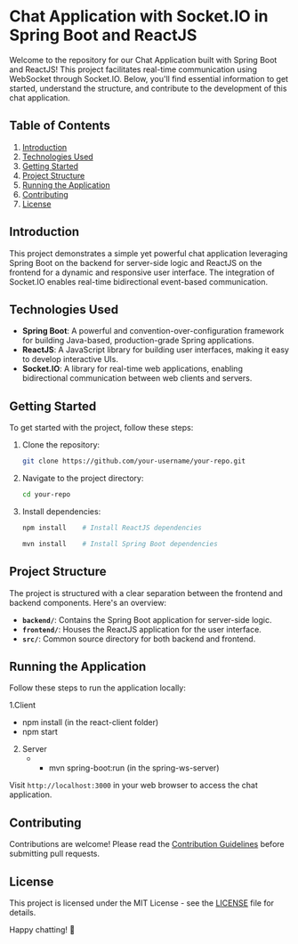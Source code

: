 # Chat Application with Socket.IO in Spring Boot and ReactJS

Welcome to the repository for our Chat Application built with Spring Boot and ReactJS! This project facilitates real-time communication using WebSocket through Socket.IO. Below, you'll find essential information to get started, understand the structure, and contribute to the development of this chat application.

## Table of Contents
1. [Introduction](#introduction)
2. [Technologies Used](#technologies-used)
3. [Getting Started](#getting-started)
4. [Project Structure](#project-structure)
5. [Running the Application](#running-the-application)
6. [Contributing](#contributing)
7. [License](#license)

## Introduction
This project demonstrates a simple yet powerful chat application leveraging Spring Boot on the backend for server-side logic and ReactJS on the frontend for a dynamic and responsive user interface. The integration of Socket.IO enables real-time bidirectional event-based communication.

## Technologies Used
- **Spring Boot**: A powerful and convention-over-configuration framework for building Java-based, production-grade Spring applications.
- **ReactJS**: A JavaScript library for building user interfaces, making it easy to develop interactive UIs.
- **Socket.IO**: A library for real-time web applications, enabling bidirectional communication between web clients and servers.

## Getting Started
To get started with the project, follow these steps:

1. Clone the repository:
    ```bash
    git clone https://github.com/your-username/your-repo.git
    ```

2. Navigate to the project directory:
    ```bash
    cd your-repo
    ```

3. Install dependencies:
    ```bash
    npm install    # Install ReactJS dependencies
    ```

    ```bash
    mvn install    # Install Spring Boot dependencies
    ```

## Project Structure
The project is structured with a clear separation between the frontend and backend components. Here's an overview:

- **`backend/`**: Contains the Spring Boot application for server-side logic.
- **`frontend/`**: Houses the ReactJS application for the user interface.
- **`src/`**: Common source directory for both backend and frontend.

## Running the Application
Follow these steps to run the application locally:

1.Client
- npm install (in the react-client folder)
- npm start

2. Server
   - - mvn spring-boot:run (in the spring-ws-server)

Visit `http://localhost:3000` in your web browser to access the chat application.

## Contributing
Contributions are welcome! Please read the [Contribution Guidelines](CONTRIBUTING.md) before submitting pull requests.

## License
This project is licensed under the MIT License - see the [LICENSE](LICENSE) file for details.

Happy chatting! 🚀

